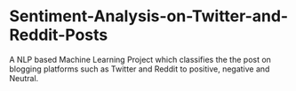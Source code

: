 # Sentiment-Analysis-on-Twitter-and-Reddit-Posts
A  NLP based Machine Learning Project which classifies the the post on blogging platforms such as Twitter and Reddit to positive, negative and Neutral. 

